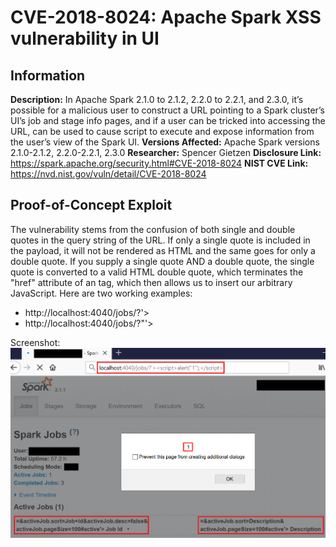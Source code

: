 # CVE-2018-8024: Apache Spark XSS vulnerability in UI

## Information
**Description:** In Apache Spark 2.1.0 to 2.1.2, 2.2.0 to 2.2.1, and 2.3.0, it’s possible for a malicious user to construct a URL pointing to a Spark cluster’s UI’s job and stage info pages, and if a user can be tricked into accessing the URL, can be used to cause script to execute and expose information from the user’s view of the Spark UI.
**Versions Affected:** Apache Spark versions 2.1.0-2.1.2, 2.2.0-2.2.1, 2.3.0
**Researcher:** Spencer Gietzen
**Disclosure Link:** https://spark.apache.org/security.html#CVE-2018-8024
**NIST CVE Link:** https://nvd.nist.gov/vuln/detail/CVE-2018-8024

## Proof-of-Concept Exploit
The vulnerability stems from the confusion of both single and double quotes in the query string of the URL. If only a single quote is included in the payload, it will not be rendered as HTML and the same goes for only a double quote. If you supply a single quote AND a double quote, the single quote is converted to a valid HTML double quote, which terminates the "href" attribute of an <a> tag, which then allows us to insert our arbitrary JavaScript.
Here are two working examples:
- http://localhost:4040/jobs/?'><script>alert("1");</script>
- http://localhost:4040/jobs/?"'><script>alert(1);</script>

Screenshot:
![Example of the exploit on an outdated Apache Spark instance](PoC.png)